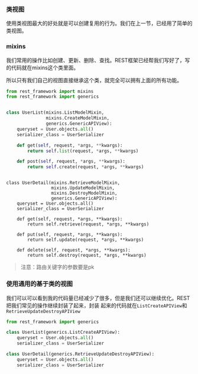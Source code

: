 ### 类视图

使用类视图最大的好处就是可以创建复用的行为。我们在上一节，已经用了简单的类视图。

### mixins

我们常用的操作比如创建、更新、删除、查找。REST框架已经帮我们写好了，写的代码就在mixins这个类里面。

所以只有我们自己的视图直接继承这个类，就完全可以拥有上面的所有功能。

```python
from rest_framework import mixins
from rest_framework import generics


class UserList(mixins.ListModelMixin,
               mixins.CreateModelMixin,
               generics.GenericAPIView):
    queryset = User.objects.all()
    serializer_class = UserSerializer

    def get(self, request, *args, **kwargs):
        return self.list(request, *args, **kwargs)

    def post(self, request, *args, **kwargs):
        return self.create(request, *args, **kwargs)

```

```

class UserDetail(mixins.RetrieveModelMixin,
                 mixins.UpdateModelMixin,
                 mixins.DestroyModelMixin,
                 generics.GenericAPIView):
    queryset = User.objects.all()
    serializer_class = UserSerializer

    def get(self, request, *args, **kwargs):
        return self.retrieve(request, *args, **kwargs)

    def put(self, request, *args, **kwargs):
        return self.update(request, *args, **kwargs)

    def delete(self, request, *args, **kwargs):
        return self.destroy(request, *args, **kwargs)
```

> 注意：路由关键字的参数要是pk

### 使用通用的基于类的视图

我们可以可以看到我的代码量已经减少了很多，但是我们还可以继续优化。REST把我们常见的操作继续封装了起来，封装 起来的代码就在`ListCreateAPIView`和`RetrieveUpdateDestroyAPIView`

```python
from rest_framework import generics

class UserList(generics.ListCreateAPIView):
    queryset = User.objects.all()
    serializer_class = UserSerializer

class UserDetail(generics.RetrieveUpdateDestroyAPIView):
    queryset = User.objects.all()
    serializer_class = UserSerializer

```

